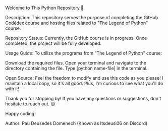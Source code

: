 Welcome to This Python Repository 🐍

Description:
This repository serves the purpose of completing the GitHub Codédex course and hosting files related to "The Legend of Python" course.

Repository Status:
Currently, the GitHub course is in progress. Once completed, the project will be fully developed.

Usage Guide:
To utilize the programs from "The Legend of Python" course:

Download the required files.
Open your terminal and navigate to the directory containing the file.
Type [python name-file] in the terminal.

Open Source:
Feel the freedom to modify and use this code as you please! I maintain a local copy, so it's all good. Plus, I'm curious to see what you'll do with it!

Thank you for stopping by! If you have any questions or suggestions, don't hesitate to reach out. 😊

Happy coding!

Author: Pau Deusedes Domenech (Known as Itsdeusi06 on Discord)